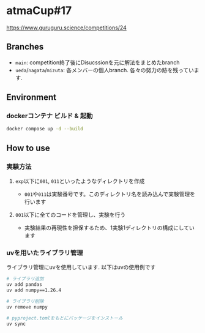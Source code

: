 # atmaCup#17

<https://www.guruguru.science/competitions/24>

## Branches

- `main`: competition終了後にDisucssionを元に解法をまとめたbranch
- `ueda`/`nagata`/`mizuta`: 各メンバーの個人branch. 各々の努力の跡を残っています.

## Environment

### dockerコンテナ ビルド & 起動

```bash
docker compose up -d --build
```

## How to use

### 実験方法

1. `exp`以下に`001`, `011`といったようなディレクトリを作成

   - `001`や`011`は実験番号です。このディレクトリ名を読み込んで実験管理を行います

2. `001`以下に全てのコードを管理し、実験を行う

   - 実験結果の再現性を担保するため、1実験1ディレクトリの構成にしています

### uvを用いたライブラリ管理

ライブラリ管理にuvを使用しています. 以下はuvの使用例です

```bash
# ライブラリ追加
uv add pandas
uv add numpy==1.26.4

# ライブラリ削除
uv remove numpy

# pyproject.tomlをもとにパッケージをインストール
uv sync
```
